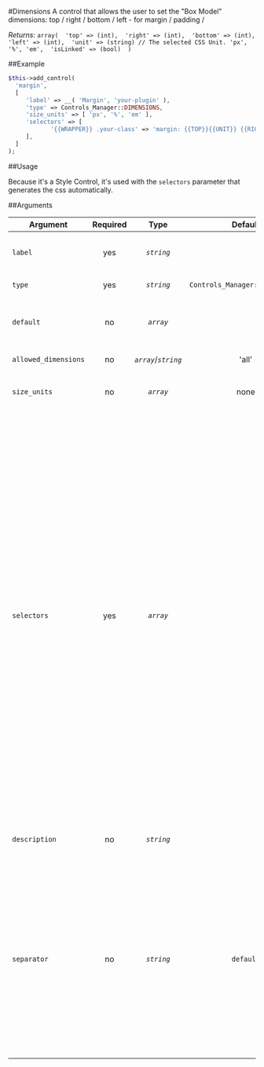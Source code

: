 #Dimensions
A control that allows the user to set the "Box Model" dimensions: top / right / bottom / left - for margin / padding /   

*Returns:* `array( 
		'top' => (int), 
		'right' => (int), 
		'bottom' => (int), 
		'left' => (int), 
		'unit' => (string) // The selected CSS Unit. 'px', '%', 'em', 
		'isLinked' => (bool) 
		)`
		
##Example

```php
$this->add_control(
  'margin',
  [
     'label' => __( 'Margin', 'your-plugin' ),
     'type' => Controls_Manager::DIMENSIONS,
	 'size_units' => [ 'px', '%', 'em' ],
	 'selectors' => [
	 		'{{WRAPPER}} .your-class' => 'margin: {{TOP}}{{UNIT}} {{RIGHT}}{{UNIT}} {{BOTTOM}}{{UNIT}} {{LEFT}}{{UNIT}};',
	 ],
  ]
);
```

##Usage

Because it's a Style Control, it's used with the `selectors` parameter that generates the css automatically.

##Arguments

Argument            | Required   | Type             | Default                      | Description
------------        | :--------: | :--------------: | :--------------------------: | ---------------------------------------------
`label`             | yes        | *`string`*       |                              | The label of the control - displayed next to it
`type`              | yes        | *`string`*       | `Controls_Manager::DIMENSIONS`| The type of the control
`default`           | no         | *`array`*        |                              | The default value can be set as an array like the *return* array.
`allowed_dimensions`| no         | *`array`*/*`string`* | 'all'                    | Which fields to show, 'all' | 'horizontal' | 'vertical' | [ 'top', 'left' ... ]
`size_units`        | no         | *`array`*        | none                         | Array of optional unit type like 'px', '%', 'em'
`selectors`         | yes        | *`array`*        |                              | Array of selectors => style. The following placeholder are available:  {{WRAPPER}} - the unique selector of the element. {{TOP}} / {{RIGHT}} / {{BOTTOM}} / {{LEFT}} - the dimensions values.  {{UNIT}} - the selected unit type. So they can be used for example: '{{WRAPPER}} .your-class' => 'margin: {{TOP}}{{UNIT}} {{RIGHT}}{{UNIT}} {{BOTTOM}}{{UNIT}} {{LEFT}}{{UNIT}};'. The output can looks like: '.elementor-element-njcsdk .your-class' => 'margin: 5px 10px 3px 10px;'
`description`       | no         | *`string`*       |                              | A description text to display below the control
`separator`         | no         | *`string`*       | `default`                    | Set the position of the control separator. `default` means that the separator will be posited depending on the control type. `before` or `after` will force the separator position before/after the control. `none` will hide the separator